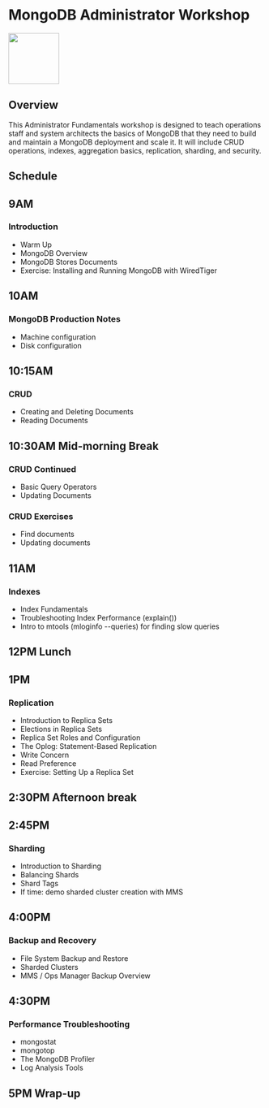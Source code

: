 # MongoDB Administrator Workshop

<img src="img/mongodb-university-logo.png" class="floatright single" style="width: 100px">

## Overview

This Administrator Fundamentals workshop is designed to teach operations staff and system architects the basics of MongoDB that they need to build and maintain a MongoDB deployment and scale it. It will include CRUD operations, indexes, aggregation basics, replication, sharding, and security.

## Schedule

## 9AM

### Introduction

* Warm Up
* MongoDB Overview
* MongoDB Stores Documents
* Exercise: Installing and Running MongoDB with WiredTiger

## 10AM

### MongoDB Production Notes

* Machine configuration
* Disk configuration

## 10:15AM

### CRUD

* Creating and Deleting Documents
* Reading Documents

## 10:30AM Mid-morning Break

### CRUD Continued

* Basic Query Operators
* Updating Documents

### CRUD Exercises

* Find documents
* Updating documents

## 11AM 

### Indexes

* Index Fundamentals
* Troubleshooting Index Performance (explain())
* Intro to mtools (mloginfo --queries) for finding slow queries


## 12PM Lunch

## 1PM

### Replication

* Introduction to Replica Sets
* Elections in Replica Sets
* Replica Set Roles and Configuration
* The Oplog: Statement-Based Replication
* Write Concern
* Read Preference
* Exercise: Setting Up a Replica Set

## 2:30PM Afternoon break

## 2:45PM 

### Sharding

* Introduction to Sharding
* Balancing Shards
* Shard Tags
* If time: demo sharded cluster creation with MMS

## 4:00PM 

### Backup and Recovery

* File System Backup and Restore
* Sharded Clusters
* MMS / Ops Manager Backup Overview

## 4:30PM 

### Performance Troubleshooting

* mongostat
* mongotop
* The MongoDB Profiler
* Log Analysis Tools

## 5PM Wrap-up

<style>#resources_table{display:none;}</style>